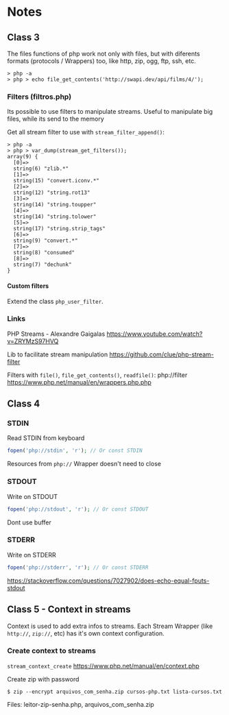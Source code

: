 
# Notes

## Class 3
The files functions of php work not only with files, but with diferents formats (protocols / Wrappers) too, like http, zip, ogg, ftp, ssh, etc.
```
> php -a
> php > echo file_get_contents('http://swapi.dev/api/films/4/');
```

### Filters (filtros.php)
Its possible to use filters to manipulate streams.
Useful to manipulate big files, while its send to the memory

Get all stream filter to use with `stream_filter_append()`:
```
> php -a
> php > var_dump(stream_get_filters());
array(9) {
  [0]=>
  string(6) "zlib.*"
  [1]=>
  string(15) "convert.iconv.*"
  [2]=>
  string(12) "string.rot13"
  [3]=>
  string(14) "string.toupper"
  [4]=>
  string(14) "string.tolower"
  [5]=>
  string(17) "string.strip_tags"
  [6]=>
  string(9) "convert.*"
  [7]=>
  string(8) "consumed"
  [8]=>
  string(7) "dechunk"
}
```

#### Custom filters
Extend the class `php_user_filter`.

### Links
PHP Streams - Alexandre Gaigalas
https://www.youtube.com/watch?v=ZRYMzS97HVQ

Lib to facilitate stream manipulation
https://github.com/clue/php-stream-filter

Filters with `file()`, `file_get_contents()`, `readfile()`:
php://filter
https://www.php.net/manual/en/wrappers.php.php

## Class 4
### STDIN
Read STDIN from keyboard
```php
fopen('php://stdin', 'r'); // Or const STDIN
```
Resources from `php://` Wrapper doesn't need to close

### STDOUT
Write on STDOUT
```php
fopen('php://stdout', 'r'); // Or const STDOUT
```
Dont use buffer

### STDERR
Write on STDERR
```php
fopen('php://stderr', 'r'); // Or const STDERR
```

https://stackoverflow.com/questions/7027902/does-echo-equal-fputs-stdout

## Class 5 - Context in streams

Context is used to add extra infos to streams.
Each Stream Wrapper (like `http://`, `zip://`, etc) has it's own context configuration.

### Create context to streams
`stream_context_create`
https://www.php.net/manual/en/context.php

Create zip with password
```
$ zip --encrypt arquivos_com_senha.zip cursos-php.txt lista-cursos.txt
```

Files: leitor-zip-senha.php, arquivos_com_senha.zip
